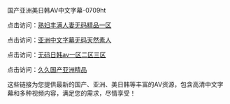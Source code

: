 国产亚洲美日韩AV中文字幕-0709ht

点击访问：<a href="https://heiliaowt0d7p.pages.dev">熟妇丰满人妻无码精品一区</a>

点击访问：<a href="https://heiliaoga6s9v.pages.dev">亚洲中文字幕无码天然素人</a>

点击访问：<a href="https://heiliaoow5kzm.pages.dev">无码日韩av一区二区三区</a>

点击访问：<a href="https://heiliao2dmwwy.pages.dev">久久国产亚洲精品</a>

这些链接为您提供最新的国产、亚洲、美日韩等丰富的AV资源，包含高清中文字幕和多种视频内容，满足您的需求，尽情享受！

<span style="display:none;">[Canonical link](https://github.com/thuoc20250709/thuoc7 ）</span>
